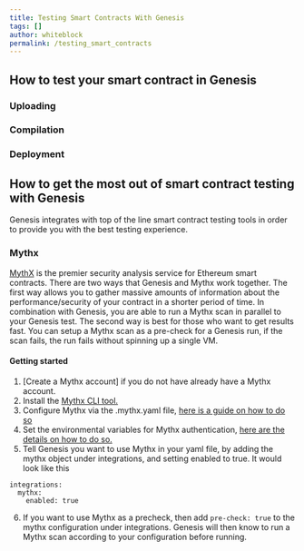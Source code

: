 ```yaml
---
title: Testing Smart Contracts With Genesis
tags: []
author: whiteblock
permalink: /testing_smart_contracts
---
```


## How to test your smart contract in Genesis

### Uploading

### Compilation

### Deployment

## How to get the most out of smart contract testing with Genesis
Genesis integrates with top of the line smart contract testing tools in order to provide you with the best testing experience. 

### Mythx
[MythX](https://mythx.io/) is the premier security analysis service for Ethereum smart contracts. There are two ways that Genesis and Mythx work together. The first way allows you to gather massive amounts of information about the performance/security of your contract in a shorter period of time. In combination with Genesis, you are able to run a Mythx scan in parallel to your Genesis test. The second way is best for those who want to get results fast. You can setup a Mythx scan as a pre-check for a Genesis run, if the scan fails, the run fails without spinning up a single VM. 

#### Getting started
1. [Create a Mythx account] if you do not have already have a Mythx account.  
2. Install the [Mythx CLI tool.](https://mythx-cli.readthedocs.io/en/latest/installation.html)
3. Configure Mythx via the .mythx.yaml file, [here is a guide on how to do so](https://mythx-cli.readthedocs.io/en/latest/advanced-usage.html#configuration-using-mythx-yml)
4. Set the environmental variables for Mythx authentication, [here are the details on how to do so.](https://mythx-cli.readthedocs.io/en/latest/usage.html#authentication)
5. Tell Genesis you want to use Mythx in your yaml file, by adding the mythx object under integrations, and setting enabled to true. 
It would look like this 
```
integrations:
  mythx:
    enabled: true
```
6. If you want to use Mythx as a precheck, then add `pre-check: true` to the mythx configuration under integrations. Genesis will then know to run a Mythx scan according to your configuration before running. 


